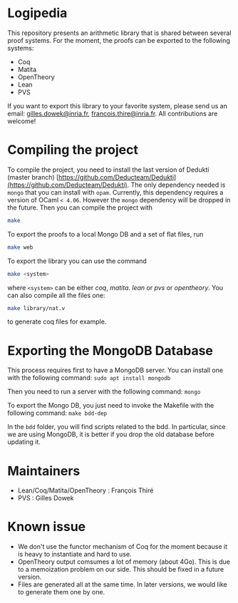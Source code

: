 # Logipedia
This repository presents an arithmetic library that is shared between several proof systems. For the moment, the proofs can be exported to the following systems:

- Coq
- Matita
- OpenTheory
- Lean
- PVS

If you want to export this library to your favorite system, please send us an email: gilles.dowek@inria.fr, francois.thire@inria.fr. All contributions are welcome!

# Compiling the project

To compile the project, you need to install the last version of Dedukti (master branch) [https://github.com/Deducteam/Dedukti](https://github.com/Deducteam/Dedukti). The only dependency needed is `mongo` that you can install with `opam`. Currently, this dependency requires a version of OCaml `< 4.06`. However the `mongo` dependency will be dropped in the future. Then you can compile the project with

``` bash
make
```

To export the proofs to a local Mongo DB and a set of flat files, run

``` bash
make web
```

To export the library you can use the command

``` bash
make <system>
```

where `<system>` can be either *coq*, *matita*. *lean* or *pvs* or *opentheory*. You can also compile all the files one:

``` bash
make library/nat.v
```

to generate coq files for example.

# Exporting the MongoDB Database

This process requires first to have a MongoDB server. You can install one with the following command:
`sudo apt install mongodb`

Then you need to run a server with the following command:
`mongo`

To export the Mongo DB, you just need to invoke the Makefile with the following command:
`make bdd-dep`

In the `bdd` folder, you will find scripts related to the bdd. In particular, since we are using MongoDB, it is better if you drop the old database before updating it.

# Maintainers

- Lean/Coq/Matita/OpenTheory : François Thiré
- PVS : Gilles Dowek

# Known issue

- We don't use the functor mechanism of Coq for the moment because it is heavy to instantiate and hard to use.
- OpenTheory output comsumes a lot of memory (about 4Go). This is due to a memoization problem on our side. This should be fixed in a future version.
- Files are generated all at the same time. In later versions, we would like to generate them one by one.
